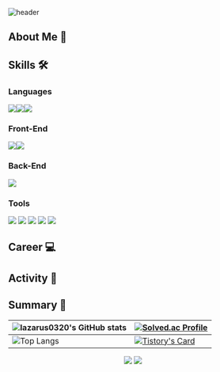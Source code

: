 ![header](https://capsule-render.vercel.app/api?type=waving&color=timeGradient&text=Welcome%20to%20lazarus0320's%20GitHub%20👋&animation=twinkling&fontSize=35&fontAlignY=40&fontAlign=70&height=250)

## About Me 👋


## Skills 🛠

### Languages
<img src="https://img.shields.io/badge/Java-007396?style=flat&logo=Java&logoColor=white"/><img src="https://img.shields.io/badge/Python-3776AB?style=flat&logo=Python&logoColor=white"/><img src="https://img.shields.io/badge/JavaScript-F7DF1E?style=flat&logo=JavaScript&logoColor=white"/>

### Front-End
<img src="https://img.shields.io/badge/React-61DAFB?style=flat&logo=React&logoColor=white"/><img src="https://img.shields.io/badge/Flutter-02569B?style=flat&logo=Flutter&logoColor=white"/>

### Back-End
<img src="https://img.shields.io/badge/SpringBoot-6DB33F?style=flat&logo=SpringBoot&logoColor=white"/>

### Tools
<img src="https://img.shields.io/badge/Git-F05032?style=flat-square&logo=Git&logoColor=white"/> <img src="https://img.shields.io/badge/Github-181717?style=flat-square&logo=Github&logoColor=white"/> <img src="https://img.shields.io/badge/Slack-4A154B?style=flat-square&logo=Slack&logoColor=white"/> <img src="https://img.shields.io/badge/Notion-000000?style=flat-square&logo=Notion&logoColor=white"/> <img src="https://img.shields.io/badge/Figma-F24E1E?style=flat-square&logo=Figma&logoColor=white"/>

## Career 💻

## Activity 🌱

## Summary 🔭

| ![lazarus0320's GitHub stats](https://github-readme-stats.vercel.app/api?username=lazarus0320&show_icons=true&theme=highcontrast) | [![Solved.ac Profile](http://mazassumnida.wtf/api/v2/generate_badge?boj=lazarus0320)](https://solved.ac/lazarus0320/) |
| ------------------------------------------------------------------------------------------------------------------------- | --------------------------------------------------------------------------------------------------------------- |
| ![Top Langs](https://github-readme-stats.vercel.app/api/top-langs/?username=lazarus0320&layout=compact) | [![Tistory's Card](https://github-readme-tistory-card.vercel.app/api?name=afterdawncoding&theme=default)](https://github.com/loosie/github-readme-tistory-card) |

<div align=center>
<img src="https://hits.seeyoufarm.com/api/count/incr/badge.svg?url=https%3A%2F%2Fgithub.com%2Flazarus0320&count_bg=%2379C83D&title_bg=%23555555&icon=&icon_color=%23000000&title=hits&edge_flat=false"/></a> <a href="https://afterdawncoding.tistory.com"><img src="https://img.shields.io/badge/Tistory-000000?style=flat&logo=Tistory&logoColor=white"/></a>
</div>
